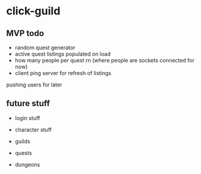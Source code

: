 # click-guild

## MVP todo

- random quest generator
- active quest listings populated on load
- how many people per quest rn (where people are sockets connected for now)
- client ping server for refresh of listings

pushing users for later

## future stuff

- login stuff
- character stuff
- guilds

- quests
- dungeons
